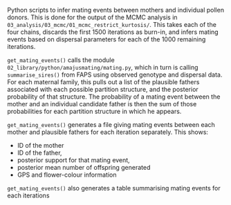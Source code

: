 Python scripts to infer mating events between mothers and individual pollen donors.
This is done for the output of the MCMC analysis in
`03_analysis/03_mcmc/01_mcmc_restrict_kurtosis/`. This takes each of the four
chains, discards the first 1500 iterations as burn-in, and infers mating events
based on dispersal parameters for each of the 1000 remaining iterations.

`get_mating_events()` calls the module
`02_library/python/amajusmating/mating.py`, which in turn is calling
`summarise_sires()` from FAPS using observed genotype and dispersal
data. For each maternal family, this pulls out a list of the plausible
fathers associated with each possible partition structure, and the posterior
probability of that structure. The probability of a mating event between the
mother and an individual candidate father is then the sum of those 
probabilities for each partition structure in which he appears.

`get_mating_events()` generates a file giving mating events between each mother
and plausible fathers for each iteration separately. This shows:

* ID of the mother
* ID of the father, 
* posterior support for that mating event,
* posterior mean number of offspring generated
* GPS and flower-colour information

`get_mating_events()` also generates a table summarising mating events for each
iterations